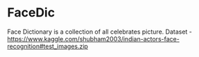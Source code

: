 # FaceDic
Face Dictionary is a collection of all celebrates picture. Dataset  - https://www.kaggle.com/shubham2003/indian-actors-face-recognition#test_images.zip
